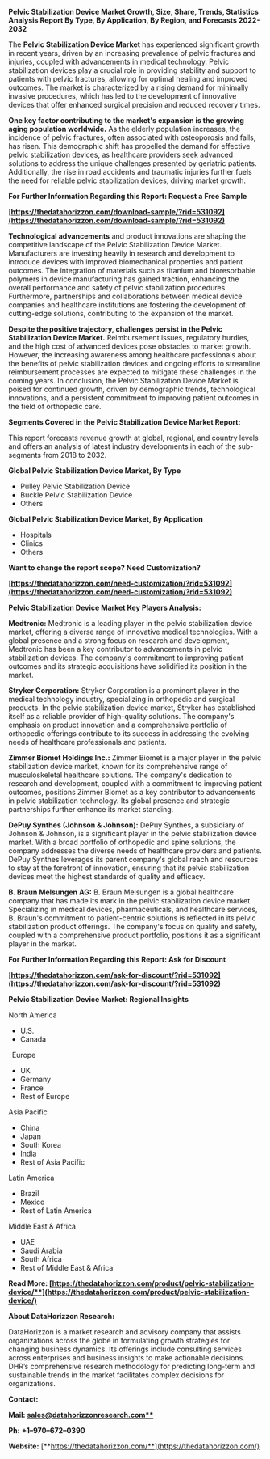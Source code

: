 ﻿**Pelvic Stabilization Device Market Growth, Size, Share, Trends, Statistics Analysis Report By Type, By Application, By Region, and Forecasts 2022-2032**


The **Pelvic Stabilization Device Market** has experienced significant growth in recent years, driven by an increasing prevalence of pelvic fractures and injuries, coupled with advancements in medical technology. Pelvic stabilization devices play a crucial role in providing stability and support to patients with pelvic fractures, allowing for optimal healing and improved outcomes. The market is characterized by a rising demand for minimally invasive procedures, which has led to the development of innovative devices that offer enhanced surgical precision and reduced recovery times.

**One key factor contributing to the market's expansion is the growing aging population worldwide.** As the elderly population increases, the incidence of pelvic fractures, often associated with osteoporosis and falls, has risen. This demographic shift has propelled the demand for effective pelvic stabilization devices, as healthcare providers seek advanced solutions to address the unique challenges presented by geriatric patients. Additionally, the rise in road accidents and traumatic injuries further fuels the need for reliable pelvic stabilization devices, driving market growth.

**For Further Information Regarding this Report: Request a Free Sample**	

[**https://thedatahorizzon.com/download-sample/?rid=531092](https://thedatahorizzon.com/download-sample/?rid=531092)** 

**Technological advancements** and product innovations are shaping the competitive landscape of the Pelvic Stabilization Device Market. Manufacturers are investing heavily in research and development to introduce devices with improved biomechanical properties and patient outcomes. The integration of materials such as titanium and bioresorbable polymers in device manufacturing has gained traction, enhancing the overall performance and safety of pelvic stabilization procedures. Furthermore, partnerships and collaborations between medical device companies and healthcare institutions are fostering the development of cutting-edge solutions, contributing to the expansion of the market.

**Despite the positive trajectory, challenges persist in the Pelvic Stabilization Device Market.** Reimbursement issues, regulatory hurdles, and the high cost of advanced devices pose obstacles to market growth. However, the increasing awareness among healthcare professionals about the benefits of pelvic stabilization devices and ongoing efforts to streamline reimbursement processes are expected to mitigate these challenges in the coming years. In conclusion, the Pelvic Stabilization Device Market is poised for continued growth, driven by demographic trends, technological innovations, and a persistent commitment to improving patient outcomes in the field of orthopedic care. 

**Segments Covered in the Pelvic Stabilization Device Market Report:**

This report forecasts revenue growth at global, regional, and country levels and offers an analysis of latest industry developments in each of the sub-segments from 2018 to 2032.

**Global Pelvic Stabilization Device Market, By Type**

- Pulley Pelvic Stabilization Device
- Buckle Pelvic Stabilization Device
- Others

**Global Pelvic Stabilization Device Market, By Application**

- Hospitals
- Clinics
- Others

**Want to change the report scope? Need Customization?**

[**https://thedatahorizzon.com/need-customization/?rid=531092](https://thedatahorizzon.com/need-customization/?rid=531092)** 

**Pelvic Stabilization Device Market Key Players Analysis:** 

**Medtronic:** Medtronic is a leading player in the pelvic stabilization device market, offering a diverse range of innovative medical technologies. With a global presence and a strong focus on research and development, Medtronic has been a key contributor to advancements in pelvic stabilization devices. The company's commitment to improving patient outcomes and its strategic acquisitions have solidified its position in the market.

**Stryker Corporation:** Stryker Corporation is a prominent player in the medical technology industry, specializing in orthopedic and surgical products. In the pelvic stabilization device market, Stryker has established itself as a reliable provider of high-quality solutions. The company's emphasis on product innovation and a comprehensive portfolio of orthopedic offerings contribute to its success in addressing the evolving needs of healthcare professionals and patients.

**Zimmer Biomet Holdings Inc.:** Zimmer Biomet is a major player in the pelvic stabilization device market, known for its comprehensive range of musculoskeletal healthcare solutions. The company's dedication to research and development, coupled with a commitment to improving patient outcomes, positions Zimmer Biomet as a key contributor to advancements in pelvic stabilization technology. Its global presence and strategic partnerships further enhance its market standing.

**DePuy Synthes (Johnson & Johnson):** DePuy Synthes, a subsidiary of Johnson & Johnson, is a significant player in the pelvic stabilization device market. With a broad portfolio of orthopedic and spine solutions, the company addresses the diverse needs of healthcare providers and patients. DePuy Synthes leverages its parent company's global reach and resources to stay at the forefront of innovation, ensuring that its pelvic stabilization devices meet the highest standards of quality and efficacy.

**B. Braun Melsungen AG:** B. Braun Melsungen is a global healthcare company that has made its mark in the pelvic stabilization device market. Specializing in medical devices, pharmaceuticals, and healthcare services, B. Braun's commitment to patient-centric solutions is reflected in its pelvic stabilization product offerings. The company's focus on quality and safety, coupled with a comprehensive product portfolio, positions it as a significant player in the market. 

**For Further Information Regarding this Report: Ask for Discount**	

[**https://thedatahorizzon.com/ask-for-discount/?rid=531092](https://thedatahorizzon.com/ask-for-discount/?rid=531092)** 

**Pelvic Stabilization Device Market: Regional Insights**

North America

- U.S.
- Canada

` `Europe

- UK
- Germany
- France
- Rest of Europe

Asia Pacific

- China
- Japan
- South Korea
- India
- Rest of Asia Pacific

Latin America

- Brazil
- Mexico
- Rest of Latin America

Middle East & Africa

- UAE
- Saudi Arabia
- South Africa
- Rest of Middle East & Africa

**Read More: [https://thedatahorizzon.com/product/pelvic-stabilization-device/**](https://thedatahorizzon.com/product/pelvic-stabilization-device/)** 

**About DataHorizzon Research:**

DataHorizzon is a market research and advisory company that assists organizations across the globe in formulating growth strategies for changing business dynamics. Its offerings include consulting services across enterprises and business insights to make actionable decisions. DHR’s comprehensive research methodology for predicting long-term and sustainable trends in the market facilitates complex decisions for organizations.

**Contact:**

**Mail: [sales@datahorizzonresearch.com**](mailto:sales@datahorizzonresearch.com)**

**Ph:** **+1–970–672–0390**

**Website:** [**https://thedatahorizzon.com/**](https://thedatahorizzon.com/)


